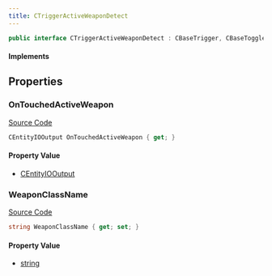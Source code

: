 ```yaml
---
title: CTriggerActiveWeaponDetect
---
```


```csharp
public interface CTriggerActiveWeaponDetect : CBaseTrigger, CBaseToggle, CBaseModelEntity, CBaseEntity, CEntityInstance, ISchemaClass<CEntityInstance>, ISchemaClass<CBaseEntity>, ISchemaClass<CBaseModelEntity>, ISchemaClass<CBaseToggle>, ISchemaClass<CBaseTrigger>, ISchemaClass<CTriggerActiveWeaponDetect>, ISchemaField, ISchemaClass, INativeHandle
```

#### Implements

## Properties

### OnTouchedActiveWeapon

[Source Code](https://github.com/swiftly-solution/swiftlys2/blob/main/managed/src/SwiftlyS2.Generated/Schemas/Interfaces/CTriggerActiveWeaponDetect.cs#L17)

```csharp
CEntityIOOutput OnTouchedActiveWeapon { get; }
```

#### Property Value

- [CEntityIOOutput](/docs/api/shared/schemadefinitions/centityiooutput)

### WeaponClassName

[Source Code](https://github.com/swiftly-solution/swiftlys2/blob/main/managed/src/SwiftlyS2.Generated/Schemas/Interfaces/CTriggerActiveWeaponDetect.cs#L19)

```csharp
string WeaponClassName { get; set; }
```

#### Property Value

- [string](https://learn.microsoft.com/dotnet/api/system.string)

